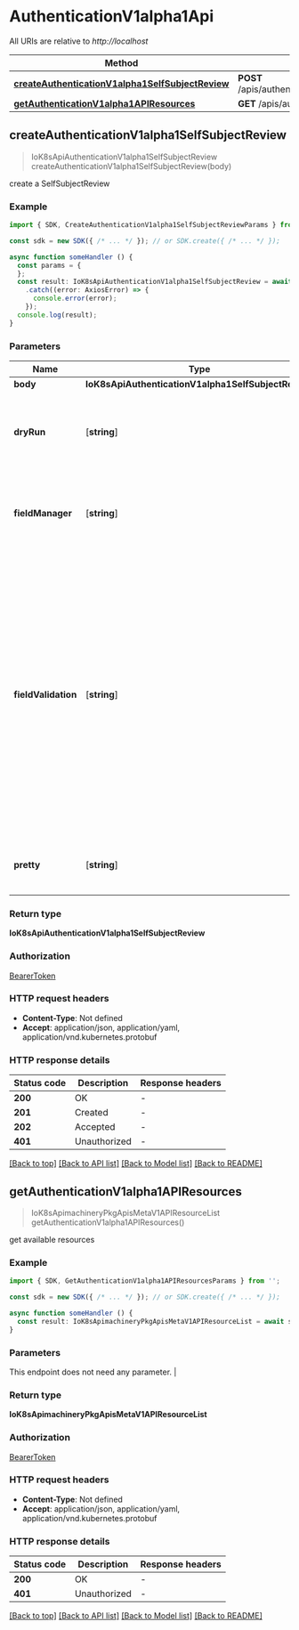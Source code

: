 # AuthenticationV1alpha1Api

All URIs are relative to *http://localhost*

| Method                                               | HTTP request                                         | Description                                          |
| ---------------------------------------------------- | ---------------------------------------------------- | ---------------------------------------------------- |
| [**createAuthenticationV1alpha1SelfSubjectReview**](AuthenticationV1alpha1Api.md#createauthenticationv1alpha1selfsubjectreview) | **POST** /apis/authentication.k8s.io/v1alpha1/selfsubjectreviews |  |
| [**getAuthenticationV1alpha1APIResources**](AuthenticationV1alpha1Api.md#getauthenticationv1alpha1apiresources) | **GET** /apis/authentication.k8s.io/v1alpha1/ |  |


## **createAuthenticationV1alpha1SelfSubjectReview**
> IoK8sApiAuthenticationV1alpha1SelfSubjectReview createAuthenticationV1alpha1SelfSubjectReview(body)

create a SelfSubjectReview

### Example

```typescript
import { SDK, CreateAuthenticationV1alpha1SelfSubjectReviewParams } from '';

const sdk = new SDK({ /* ... */ }); // or SDK.create({ /* ... */ });

async function someHandler () {
  const params = {
  };
  const result: IoK8sApiAuthenticationV1alpha1SelfSubjectReview = await sdk.authenticationV1alpha1.createAuthenticationV1alpha1SelfSubjectReview(params)
    .catch((error: AxiosError) => {
      console.error(error);
    });
  console.log(result);
}
```

### Parameters

| Name          | Type          | Description   | Notes                                 |
| ------------- | ------------- | ------------- | ------------- |
| **body** | **IoK8sApiAuthenticationV1alpha1SelfSubjectReview**|  |
| **dryRun** | [**string**] | When present, indicates that modifications should not be persisted. An invalid or unrecognized dryRun directive will result in an error response and no further processing of the request. Valid values are: - All: all dry run stages will be processed | (optional) defaults to undefined |
| **fieldManager** | [**string**] | fieldManager is a name associated with the actor or entity that is making these changes. The value must be less than or 128 characters long, and only contain printable characters, as defined by https://golang.org/pkg/unicode/#IsPrint. | (optional) defaults to undefined |
| **fieldValidation** | [**string**] | fieldValidation instructs the server on how to handle objects in the request (POST/PUT/PATCH) containing unknown or duplicate fields. Valid values are: - Ignore: This will ignore any unknown fields that are silently dropped from the object, and will ignore all but the last duplicate field that the decoder encounters. This is the default behavior prior to v1.23. - Warn: This will send a warning via the standard warning response header for each unknown field that is dropped from the object, and for each duplicate field that is encountered. The request will still succeed if there are no other errors, and will only persist the last of any duplicate fields. This is the default in v1.23+ - Strict: This will fail the request with a BadRequest error if any unknown fields would be dropped from the object, or if any duplicate fields are present. The error returned from the server will contain all unknown and duplicate fields encountered. | (optional) defaults to undefined |
| **pretty** | [**string**] | If \&#39;true\&#39;, then the output is pretty printed. Defaults to \&#39;false\&#39; unless the user-agent indicates a browser or command-line HTTP tool (curl and wget). | (optional) defaults to undefined |


### Return type

**IoK8sApiAuthenticationV1alpha1SelfSubjectReview**

### Authorization

[BearerToken](../authorization.md#BearerToken)

### HTTP request headers

 - **Content-Type**: Not defined
 - **Accept**: application/json, application/yaml, application/vnd.kubernetes.protobuf


### HTTP response details
| Status code | Description | Response headers |
|-------------|-------------|------------------|
| **200** | OK |  -  |
| **201** | Created |  -  |
| **202** | Accepted |  -  |
| **401** | Unauthorized |  -  |

[[Back to top]](AuthenticationV1alpha1Api.md#authenticationv1alpha1api) [[Back to API list]](../apis.md#documentation) [[Back to Model list]](../models.md#documentation) [[Back to README]](../../readme.md)


## **getAuthenticationV1alpha1APIResources**
> IoK8sApimachineryPkgApisMetaV1APIResourceList getAuthenticationV1alpha1APIResources()

get available resources

### Example

```typescript
import { SDK, GetAuthenticationV1alpha1APIResourcesParams } from '';

const sdk = new SDK({ /* ... */ }); // or SDK.create({ /* ... */ });

async function someHandler () {
  const result: IoK8sApimachineryPkgApisMetaV1APIResourceList = await sdk.authenticationV1alpha1.getAuthenticationV1alpha1APIResources()
}
```

### Parameters
This endpoint does not need any parameter. |


### Return type

**IoK8sApimachineryPkgApisMetaV1APIResourceList**

### Authorization

[BearerToken](../authorization.md#BearerToken)

### HTTP request headers

 - **Content-Type**: Not defined
 - **Accept**: application/json, application/yaml, application/vnd.kubernetes.protobuf


### HTTP response details
| Status code | Description | Response headers |
|-------------|-------------|------------------|
| **200** | OK |  -  |
| **401** | Unauthorized |  -  |

[[Back to top]](AuthenticationV1alpha1Api.md#authenticationv1alpha1api) [[Back to API list]](../apis.md#documentation) [[Back to Model list]](../models.md#documentation) [[Back to README]](../../readme.md)


